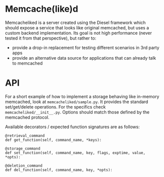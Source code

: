 # Memcache(like)d

Memcacheliked is a server created using the Diesel framework which should expose a service that looks like original memcached, but uses a custom backend implementation. Its goal is not high performance (never tested it from that perspective), but rather to:

 - provide a drop-in replacement for testing different scenarios in 3rd party apps
 - provide an alternative data source for applications that can already talk to memcached

# API

For a short example of how to implement a storage behaving like in-memory memcached, look at `memcacheliked/sample.py`. It provides the standard set/get/delete operations. For the specifics check `memcacheliked/__init__.py`. Options should match those defined by the memcached protocol.

Available decorators / expected function signatures are as follows:

    @retrieval_command
    def get_function(self, command_name, *keys):

    @storage_command
    def set_function(self, command_name, key, flags, exptime, value, *opts):

    @deletion_command
    def del_function(self, command_name, key, *opts):
